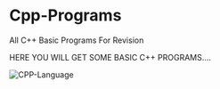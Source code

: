 # Cpp-Programs
All C++ Basic Programs For Revision

HERE YOU WILL GET SOME BASIC C++ PROGRAMS....

![CPP-Language](https://github.com/mahsank111/oops-fundamentals/assets/97978224/e1149997-a5a8-4f7f-a056-29703b451a9f)

